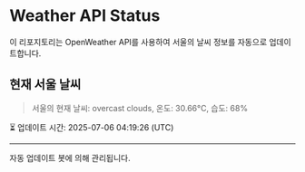 
# Weather API Status

이 리포지토리는 OpenWeather API를 사용하여 서울의 날씨 정보를 자동으로 업데이트합니다.

## 현재 서울 날씨
> 서울의 현재 날씨: overcast clouds, 온도: 30.66°C, 습도: 68%

⏳ 업데이트 시간: 2025-07-06 04:19:26 (UTC)

---
자동 업데이트 봇에 의해 관리됩니다.
